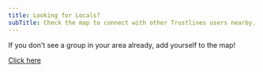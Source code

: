 ```yaml
---
title: Looking for Locals?
subTitle: Check the map to connect with other Trustlines users nearby.
---
```


If you don’t see a group in your area already, add yourself to the map!

[Click here](https://forms.gle/6Z55e4vbh3gsS2Zp9)
